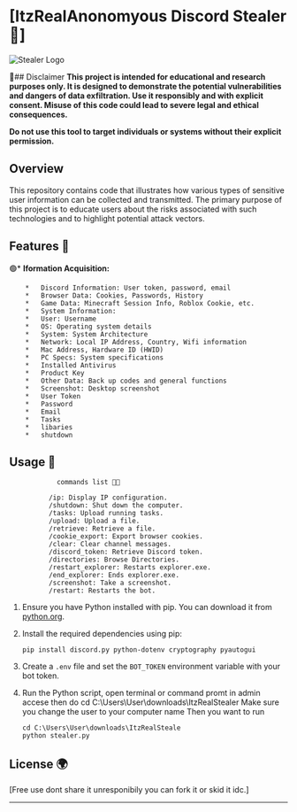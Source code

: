 # [ItzRealAnonomyous Discord Stealer 📁]

![Stealer Logo](https://github.com/user-attachments/assets/2ce8219a-9ac9-4e70-8a68-116a8937a21e)


🔴## Disclaimer
**This project is intended for educational and research purposes only. It is designed to demonstrate the potential vulnerabilities and dangers of data exfiltration. Use it responsibly and with explicit consent. Misuse of this code could lead to severe legal and ethical consequences.**

**Do not use this tool to target individuals or systems without their explicit permission.**

## Overview

This repository contains code that illustrates how various types of sensitive user information can be collected and transmitted. The primary purpose of this project is to educate users about the risks associated with such technologies and to highlight potential attack vectors.

## Features 📄


🟢*   **Iformation Acquisition:**
                                              
        *   Discord Information: User token, password, email
        *   Browser Data: Cookies, Passwords, History
        *   Game Data: Minecraft Session Info, Roblox Cookie, etc.
        *   System Information:
        *   User: Username
        *   OS: Operating system details
        *   System: System Architecture
        *   Network: Local IP Address, Country, Wifi information
        *   Mac Address, Hardware ID (HWID)
        *   PC Specs: System specifications
        *   Installed Antivirus
        *   Product Key
        *   Other Data: Back up codes and general functions
        *   Screenshot: Desktop screenshot
        *   User Token
        *   Password
        *   Email
        *   Tasks
        *   libaries
        *   shutdown



## Usage 🔧


                
                commands list 🧑‍💻
```                
          /ip: Display IP configuration.
          /shutdown: Shut down the computer.
          /tasks: Upload running tasks.
          /upload: Upload a file.
          /retrieve: Retrieve a file.
          /cookie_export: Export browser cookies.
          /clear: Clear channel messages.
          /discord_token: Retrieve Discord token.
          /directories: Browse Directories.
          /restart_explorer: Restarts explorer.exe.
          /end_explorer: Ends explorer.exe.
          /screenshot: Take a screenshot.
          /restart: Restarts the bot.
```
        
1.  Ensure you have Python installed with pip. You can download it from [python.org](https://www.python.org/).
2.  Install the required dependencies using pip:
    ```
    pip install discord.py python-dotenv cryptography pyautogui 
    ```
3.  Create a `.env` file and set the `BOT_TOKEN` environment variable with your bot token.
4.  Run the Python script, open terminal or command promt in admin accese then do cd C:\Users\User\downloads\ItzRealStealer Make sure you change the user to your computer name 
Then you want to run 

    ```
    cd C:\Users\User\downloads\ItzRealSteale
    python stealer.py
    ```


## License 🌍

[Free use dont share it unresponibily you can fork it or skid it idc.]

---

